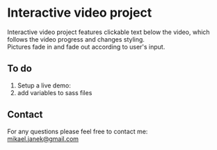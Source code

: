 # Interactive video project
Interactive video project features clickable text below the video, which follows the video progress and changes styling.<br>
Pictures fade in and fade out according to user's input.
## To do
1. Setup a live demo:
2. add variables to sass files

## Contact
For any questions please feel free to contact me:<br />
mikael.janek@gmail.com
